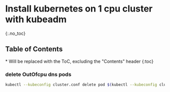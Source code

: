 # Install kubernetes on 1 cpu cluster with kubeadm

{:.no_toc}

<h2 id="toc-header">Table of Contents <i class="fa fa-chevron-up" aria-hidden="true" id="toc-arrow"></i></h2>
* Will be replaced with the ToC, excluding the "Contents" header
{:toc}

### delete OutOfcpu dns pods
``` bash
kubectl --kubeconfig cluster.conf delete pod $(kubectl --kubeconfig cluster.conf get pods -n kube-system | grep OutOfcpu | cut -d' ' -f1) -n kube-system
```